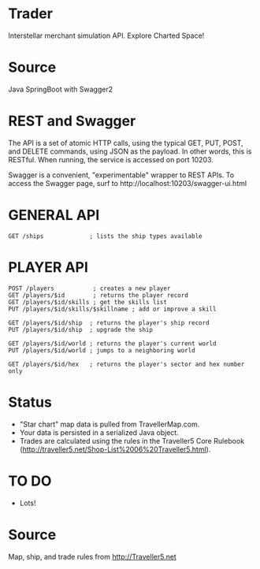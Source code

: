 # Trader
Interstellar merchant simulation API. Explore Charted Space!

# Source
Java SpringBoot with Swagger2

# REST and Swagger
The API is a set of atomic HTTP calls, using the typical GET, PUT, POST, and DELETE
commands, using JSON as the payload.  In other words, this is RESTful. When running,
the service is accessed on port 10203.

Swagger is a convenient, "experimentable" wrapper to REST APIs. To access the Swagger
page, surf to http://localhost:10203/swagger-ui.html

# GENERAL API
```
GET /ships             ; lists the ship types available
```

# PLAYER API
```
POST /players           ; creates a new player
GET /players/$id        ; returns the player record
GET /players/$id/skills ; get the skills list
PUT /players/$id/skills/$skillname ; add or improve a skill

GET /players/$id/ship  ; returns the player's ship record
PUT /players/$id/ship  ; upgrade the ship

GET /players/$id/world ; returns the player's current world
PUT /players/$id/world ; jumps to a neighboring world

GET /players/$id/hex   ; returns the player's sector and hex number only
```

# Status
* "Star chart" map data is pulled from TravellerMap.com.
* Your data is persisted in a serialized Java object.
* Trades are calculated using the rules in the Traveller5 Core Rulebook (http://traveller5.net/Shop-List%2006%20Traveller5.html).

# TO DO
* Lots!

# Source
Map, ship, and trade rules from http://Traveller5.net
